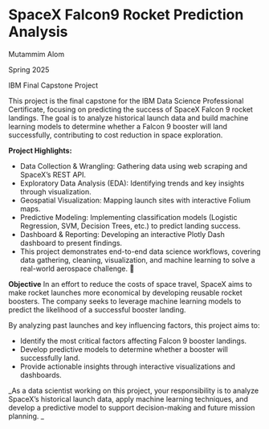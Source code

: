 # SpaceX Falcon9 Rocket Prediction Analysis

Mutammim Alom

Spring 2025

IBM Final Capstone Project

This project is the final capstone for the IBM Data Science Professional Certificate, focusing on predicting the success of SpaceX Falcon 9 rocket landings. The goal is to analyze historical launch data and build machine learning models to determine whether a Falcon 9 booster will land successfully, contributing to cost reduction in space exploration.

**Project Highlights:**
- Data Collection & Wrangling: Gathering data using web scraping and SpaceX’s REST API.
- Exploratory Data Analysis (EDA): Identifying trends and key insights through visualization.
- Geospatial Visualization: Mapping launch sites with interactive Folium maps.
- Predictive Modeling: Implementing classification models (Logistic Regression, SVM, Decision Trees, etc.) to predict landing success.
- Dashboard & Reporting: Developing an interactive Plotly Dash dashboard to present findings.
- This project demonstrates end-to-end data science workflows, covering data gathering, cleaning, visualization, and machine learning to solve a real-world aerospace challenge. 🚀

**Objective**
In an effort to reduce the costs of space travel, SpaceX aims to make rocket launches more economical by developing reusable rocket boosters. The company seeks to leverage machine learning models to predict the likelihood of a successful booster landing.

By analyzing past launches and key influencing factors, this project aims to:

- Identify the most critical factors affecting Falcon 9 booster landings.
- Develop predictive models to determine whether a booster will successfully land.
- Provide actionable insights through interactive visualizations and dashboards.

_As a data scientist working on this project, your responsibility is to analyze SpaceX’s historical launch data, apply machine learning techniques, and develop a predictive model to support decision-making and future mission planning. _

